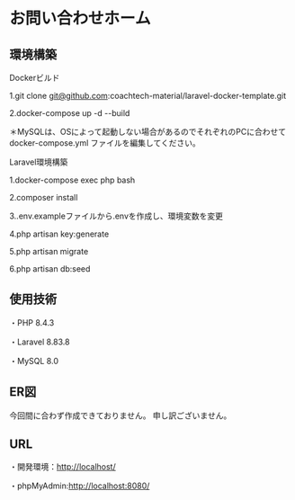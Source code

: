 # お問い合わせホーム
## 環境構築
Dockerビルド

1.git clone git@github.com:coachtech-material/laravel-docker-template.git

2.docker-compose up -d --build


＊MySQLは、OSによって起動しない場合があるのでそれぞれのPCに合わせて docker-compose.yml ファイルを編集してください。

Laravel環境構築

1.docker-compose exec php bash

2.composer install

3..env.exampleファイルから.envを作成し、環境変数を変更

4.php artisan key:generate

5.php artisan migrate

6.php artisan db:seed


## 使用技術

・PHP 8.4.3

・Laravel 8.83.8

・MySQL 8.0


## ER図
今回間に合わず作成できておりません。
申し訳ございません。

## URL
・開発環境：[http://localhost/](http://localhost/)

・phpMyAdmin:[http://localhost:8080/](http://localhost:8080/)

